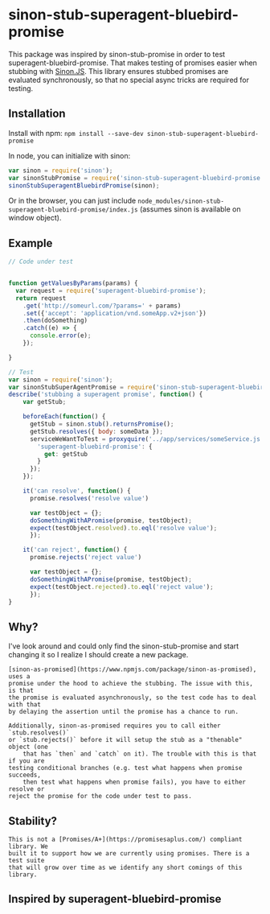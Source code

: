 # sinon-stub-superagent-bluebird-promise

This package was inspired by sinon-stub-promise in order to test superagent-bluebird-promise.
That makes testing of promises easier when stubbing with [Sinon.JS](http://sinonjs.org/). This library ensures stubbed promises are
evaluated synchronously, so that no special async tricks are required for
testing.

## Installation

Install with npm: `npm install --save-dev sinon-stub-superagent-bluebird-promise`

In node, you can initialize with sinon:

```javascript
var sinon = require('sinon');
var sinonStubPromise = require('sinon-stub-superagent-bluebird-promise');
sinonStubSuperagentBluebirdPromise(sinon);
```

Or in the browser, you can just include
`node_modules/sinon-stub-superagent-bluebird-promise/index.js` (assumes sinon is available on
    window object).

## Example

```javascript
// Code under test


function getValuesByParams(params) {
  var request = require('superagent-bluebird-promise');
  return request
    .get('http://someurl.com/?params=' + params)
    .set({'accept': 'application/vnd.someApp.v2+json'})
    .then(doSomething)
    .catch((e) => {
      console.error(e);
    });

}

// Test
var sinon = require('sinon');
var sinonStubSuperAgentPromise = require('sinon-stub-superagent-bluebird-promise');
describe('stubbing a superagent promise', function() {
    var getStub;

    beforeEach(function() {
      getStub = sinon.stub().returnsPromise();
      getStub.resolves({ body: someData });
      serviceWeWantToTest = proxyquire('../app/services/someService.js', {
        'superagent-bluebird-promise': {
          get: getStub
        }
      });
    });

    it('can resolve', function() {
      promise.resolves('resolve value')

      var testObject = {};
      doSomethingWithAPromise(promise, testObject);
      expect(testObject.resolved).to.eql('resolve value');
      });

    it('can reject', function() {
      promise.rejects('reject value')

      var testObject = {};
      doSomethingWithAPromise(promise, testObject);
      expect(testObject.rejected).to.eql('reject value');
      });
}
```

## Why?
I've look around and could only find the sinon-stub-promise and start changing it so I realize I should create a new package.

    [sinon-as-promised](https://www.npmjs.com/package/sinon-as-promised), uses a
    promise under the hood to achieve the stubbing. The issue with this, is that
    the promise is evaluated asynchronously, so the test code has to deal with that
    by delaying the assertion until the promise has a chance to run.

    Additionally, sinon-as-promised requires you to call either `stub.resolves()`
    or `stub.rejects()` before it will setup the stub as a "thenable" object (one
        that has `then` and `catch` on it). The trouble with this is that if you are
    testing conditional branches (e.g. test what happens when promise succeeds,
        then test what happens when promise fails), you have to either resolve or
    reject the promise for the code under test to pass.

## Stability?

    This is not a [Promises/A+](https://promisesaplus.com/) compliant library. We
    built it to support how we are currently using promises. There is a test suite
    that will grow over time as we identify any short comings of this library.

## Inspired by   superagent-bluebird-promise
